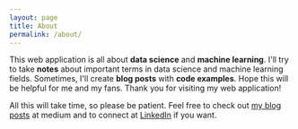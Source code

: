 ```yaml
---
layout: page
title: About
permalink: /about/
---
```


This web application is all about **data science** and **machine learning**. I'll try to take **notes** about important terms in data science and machine learning fields. Sometimes, I'll create **blog posts** with **code examples**. Hope this will be helpful for me and my fans. Thank you for visiting my web application!

All this will take time, so please be patient. Feel free to check out <a href = "https://medium.com/@ventsislav94" target = "_blank">my blog posts</a> at medium and to connect at <a href = "https://www.linkedin.com/in/ventsislav-yordanov/" target = "_blank">LinkedIn</a> if you want.
